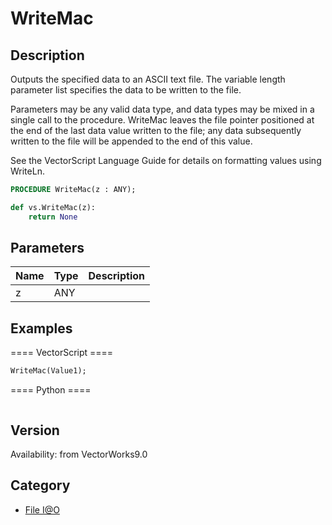 # WriteMac

## Description
Outputs the specified data to an ASCII text file. The variable length parameter list specifies the data to be written to the file. 

Parameters may be any valid data type, and data types may be mixed in a single call to the procedure. WriteMac leaves the file pointer positioned at the end of the last data value written to the file; any data subsequently written to the file will be appended to the end of this value.

See the VectorScript Language Guide for details on formatting values using WriteLn.

```pascal
PROCEDURE WriteMac(z : ANY);
```

```python
def vs.WriteMac(z):
    return None
```

## Parameters
|Name|Type|Description|
|---|---|---|
|z|ANY|   |

## Examples
==== VectorScript ====
```pascal
WriteMac(Value1);
```
==== Python ====
```python

```

## Version
Availability: from VectorWorks9.0

## Category
* [File I@O](../Categories/File%20IO.md)
